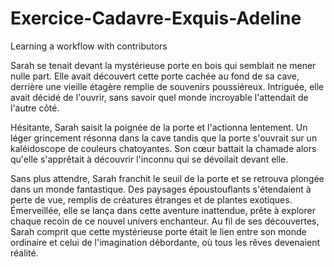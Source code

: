 # Exercice-Cadavre-Exquis-Adeline
Learning a workflow with contributors

Sarah se tenait devant la mystérieuse porte en bois qui semblait ne mener nulle part. Elle avait découvert cette porte cachée au fond de sa cave, derrière une vieille étagère remplie de souvenirs poussiéreux. Intriguée, elle avait décidé de l'ouvrir, sans savoir quel monde incroyable l'attendait de l'autre côté.

Hésitante, Sarah saisit la poignée de la porte et l'actionna lentement. Un léger grincement résonna dans la cave tandis que la porte s'ouvrait sur un kaléidoscope de couleurs chatoyantes. Son cœur battait la chamade alors qu'elle s'apprêtait à découvrir l'inconnu qui se dévoilait devant elle. 

Sans plus attendre, Sarah franchit le seuil de la porte et se retrouva plongée dans un monde fantastique. Des paysages époustouflants s'étendaient à perte de vue, remplis de créatures étranges et de plantes exotiques. Émerveillée, elle se lança dans cette aventure inattendue, prête à explorer chaque recoin de ce nouvel univers enchanteur. Au fil de ses découvertes, Sarah comprit que cette mystérieuse porte était le lien entre son monde ordinaire et celui de l'imagination débordante, où tous les rêves devenaient réalité.

